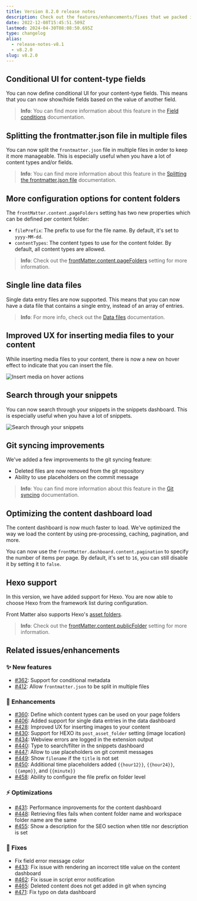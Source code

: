 ```yaml
---
title: Version 8.2.0 release notes
description: Check out the features/enhancements/fixes that we packed in version 8.2.0 of Front Matter.
date: 2022-12-08T15:45:51.509Z
lastmod: 2024-04-30T08:08:50.695Z
type: changelog
alias:
  - release-notes-v8.1
  - v8.2.0
slug: v8.2.0
---
```


## Conditional UI for content-type fields

You can now define conditional UI for your content-type fields. This means that you can now show/hide fields based on the value of another field.

> **Info**: You can find more information about this feature in the [Field conditions](/docs/content-creation/field-conditions) documentation.

## Splitting the frontmatter.json file in multiple files

You can now split the `frontmatter.json` file in multiple files in order to keep it more manageable. This is especially useful when you have a lot of content types and/or fields.

> **Info**: You can find more information about this feature in the [Splitting the frontmatter.json file](/docs/settings#splitting-your-settings-in-multiple-files) documentation.

## More configuration options for content folders

The `frontMatter.content.pageFolders` setting has two new properties which can be defined per content folder:

- `filePrefix`: The prefix to use for the file name. By default, it's set to `yyyy-MM-dd`.
- `contentTypes`: The content types to use for the content folder. By default, all content types are allowed.

> **Info**: Check out the [frontMatter.content.pageFolders](/docs/settings/overview#frontMatter.content.pagefolders) setting for more information.

## Single line data files

Single data entry files are now supported. This means that you can now have a data file that contains a single entry, instead of an array of entries.

> **Info**: For more info, check out the [Data files](/docs/dashboard/datafiles-view#creating-a-data-file) documentation.

## Improved UX for inserting media files to your content

While inserting media files to your content, there is now a new on hover effect to indicate that you can insert the file.

![Insert media on hover actions](/releases/v8.2.0/insert-media.png)

## Search through your snippets

You can now search through your snippets in the snippets dashboard. This is especially useful when you have a lot of snippets.

![Search through your snippets](/releases/v8.2.0/search-snippets.png)

## Git syncing improvements

We've added a few improvements to the git syncing feature:

- Deleted files are now removed from the git repository
- Ability to use placeholders on the commit message

> **Info**: You can find more information about this feature in the [Git syncing](/docs/git-integration#change-the-commit-message) documentation.

## Optimizing the content dashboard load

The content dashboard is now much faster to load. We've optimized the way we load the content by using pre-processing, caching, pagination, and more.

You can now use the `frontMatter.dashboard.content.pagination` to specify the number of items per page. By default, it's set to `16`, you can still disable it by setting it to `false`.

## Hexo support

In this version, we have added support for Hexo. You are now able to choose Hexo from the framework list during configuration.

Front Matter also supports Hexo's [asset folders](https://hexo.io/docs/asset-folders).

> **Info**: Check out the [frontMatter.content.publicFolder](/docs/settings/overview#frontmatter.content.publicfolder) setting for more information.

## Related issues/enhancements

### ✨ New features

- [#362](https://github.com/estruyf/vscode-front-matter/issues/362): Support for conditional metadata
- [#412](https://github.com/estruyf/vscode-front-matter/issues/412): Allow `frontmatter.json` to be split in multiple files

### 🎨 Enhancements

- [#360](https://github.com/estruyf/vscode-front-matter/issues/360): Define which content types can be used on your page folders
- [#406](https://github.com/estruyf/vscode-front-matter/issues/406): Added support for single data entries in the data dashboard
- [#428](https://github.com/estruyf/vscode-front-matter/issues/428): Improved UX for inserting images to your content
- [#430](https://github.com/estruyf/vscode-front-matter/issues/430): Support for HEXO its `post_asset_folder` setting (image location)
- [#434](https://github.com/estruyf/vscode-front-matter/issues/434): Webview errors are logged in the extension output
- [#440](https://github.com/estruyf/vscode-front-matter/issues/440): Type to search/filter in the snippets dashboard
- [#447](https://github.com/estruyf/vscode-front-matter/issues/447): Allow to use placeholders on git commit messages
- [#449](https://github.com/estruyf/vscode-front-matter/issues/449): Show `filename` if the `title` is not set
- [#450](https://github.com/estruyf/vscode-front-matter/issues/450): Additional time placeholders added `{{hour12}}`, `{{hour24}}`, `{{ampm}}`, and `{{minute}}`
- [#458](https://github.com/estruyf/vscode-front-matter/issues/458): Ability to configure the file prefix on folder level

### ⚡️ Optimizations

- [#431](https://github.com/estruyf/vscode-front-matter/issues/431): Performance improvements for the content dashboard
- [#448](https://github.com/estruyf/vscode-front-matter/issues/448): Retrieving files fails when content folder name and workspace folder name are the same
- [#455](https://github.com/estruyf/vscode-front-matter/issues/455): Show a description for the SEO section when title nor description is set

### 🐞 Fixes

- Fix field error message color
- [#433](https://github.com/estruyf/vscode-front-matter/issues/433): Fix issue with rendering an incorrect title value on the content dashboard
- [#462](https://github.com/estruyf/vscode-front-matter/issues/462): Fix issue in script error notification
- [#465](https://github.com/estruyf/vscode-front-matter/issues/465): Deleted content does not get added in git when syncing
- [#471](https://github.com/estruyf/vscode-front-matter/issues/471): Fix typo on data dashboard
